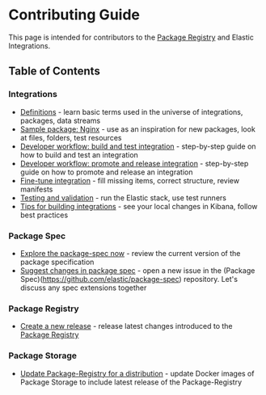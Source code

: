 # Contributing Guide

This page is intended for contributors to the [Package Registry](https://github.com/elastic/package-registry/) and Elastic Integrations.

## Table of Contents

### Integrations

* [Definitions](/docs/definitions.md) - learn basic terms used in the universe of integrations, packages, data streams
* [Sample package: Nginx](/packages/nginx) - use as an inspiration for new packages, look at files, folders, test resources
* [Developer workflow: build and test integration](/docs/developer_workflow_design_build_test_integration.md) - step-by-step guide on how to build and test an integration
* [Developer workflow: promote and release integration](/docs/developer_workflow_promote_release_integration.md) - step-by-step guide on how to promote and release an integration
* [Fine-tune integration](/docs/fine_tune_integration.md) - fill missing items, correct structure, review manifests
* [Testing and validation](/docs/testing_and_validation.md) - run the Elastic stack, use test runners
* [Tips for building integrations](/docs/tips_for_building_integrations.md) - see your local changes in Kibana, follow best practices

### Package Spec
* [Explore the package-spec now](https://github.com/elastic/package-spec/tree/master/versions/1) - review the current version of the package specification
* [Suggest changes in package spec](https://github.com/elastic/package-spec/issues/new) - open a new issue in the (Package Spec)(https://github.com/elastic/package-spec)
  repository. Let's discuss any spec extensions together

### Package Registry
* [Create a new release](https://github.com/elastic/package-registry/#release) - release latest changes introduced to the [Package Registry](https://github.com/elastic/package-registry)

### Package Storage
* [Update Package-Registry for a distribution](https://github.com/elastic/package-storage#update-package-registry-for-a-distribution) - update Docker images 
  of Package Storage to include latest release of the Package-Registry 
